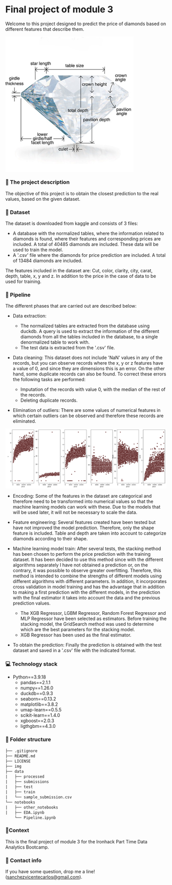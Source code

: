 # Final project of module 3
Welcome to this project designed to predict the price of diamonds based on different features that describe them.


<img src="./img/diamond.jpg" alt="Diamond features" width="400" align="center">


### 🎯 The project description
The objective of this project is to obtain the closest prediction to the real values, based on the given dataset. 


### 📑 Dataset
The dataset is downloaded from kaggle and consists of 3 files:
- A database with the normalized tables, where the information related to diamonds is found, where their features and corresponding prices are included. A total of 40485 diamonds are included. These data will be used to train the model.
- A '.csv' file where the diamonds for price prediction are included. A total of 13484 diamonds are included.

The features included in the dataset are:
Cut, color, clarity, city, carat, depth, table, x, y and z. In addition to the price in the case of data to be used for training.


### 🚀 Pipeline
The different phases that are carried out are described below: 
- Data extraction:
    - The normalized tables are extracted from the database using duckdb. A query is used to extract the information of the different diamonds from all the tables included in the database, to a single denormalized table to work with.
    - The test data is extracted from the '.csv' file.
    
- Data cleaning:
This dataset does not include 'NaN' values in any of the records, but you can observe records where the x, y or z features have a value of 0, and since they are dimensions this is an error. On the other hand, some duplicate records can also be found. To correct these errors the following tasks are performed:
    - Imputation of the records with value 0, with the median of the rest of the records.
    - Deleting duplicate records.

- Elimination of outliers:
There are some values of numerical features in which certain outliers can be observed and therefore these records are eliminated.

<img src="./img/outliers.PNG" alt="Distribution of numerical features" width="800" align="center">

- Encoding:
Some of the features in the dataset are categorical and therefore need to be transformed into numerical values so that the machine learning models can work with these. Due to the models that will be used later, it will not be necessary to scale the data.

- Feature engineering:
Several features created have been tested but have not improved the model prediction. Therefore, only the shape feature is included. Table and depth are taken into account to categorize diamonds according to their shape. 

- Machine learning model train:
After several tests, the stacking method has been chosen to perform the price prediction with the training dataset. It has been decided to use this method since with the different algorithms separately I have not obtained a prediction or, on the contrary, it was possible to observe greater overfitting. 
Therefore, this method is intended to combine the strengths of different models using different algorithms with different parameters. In addition, it incorporates cross validation in model training and has the advantage that in addition to making a first prediction with the different models, in the prediction with the final estimator it takes into account the data and the previous prediction values.
    - The XGB Regressor, LGBM Regressor, Random Forest Regressor and MLP Regressor have been selected as estimators. Before training the stacking model, the GridSearch method was used to determine which are the best parameters for the stacking model. 
    - XGB Regressor has been used as the final estimator.

- To obtain the prediction:
Finally the prediction is obtained with the test dataset and saved in a '.csv' file with the indicated format.
    

### 💻 Technology stack
- Python==3.9.18
  - pandas==2.1.1
  - numpy==1.26.0
  - duckdb==0.9.3
  - seaborn==0.13.2
  - matplotlib==3.8.2
  - umap-learn==0.5.5
  - scikit-learn==1.4.0
  - xgboost==2.0.3
  - ligthgbm==4.3.0

### 📁 Folder structure
    ├── .gitignore
    ├── README.md
    ├── LICENSE
    ├── img
    ├── data
    |   ├── processed
    |   ├── submissions
    |   ├── test
    |   ├── train
    |   └── sample_submission.csv
    └── notebooks
    |   ├── other_notebooks
    |   ├── EDA.ipynb
        └── Pipeline.ipynb

### 👀Context
This is the final project of module 3 for the Ironhack Part Time Data Analytics Bootcamp. 

### 📨 Contact info
If you have some question, drop me a line! (sanchezvicentecarlos@gmail.com).
